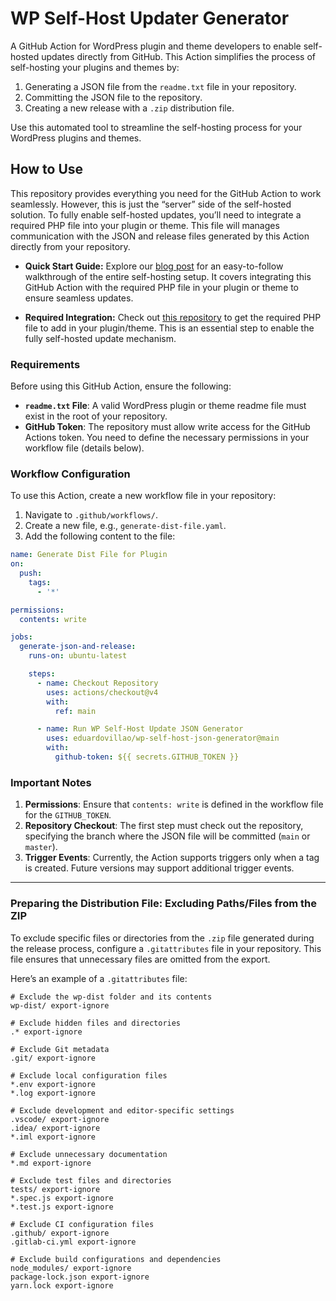 # WP Self-Host Updater Generator

A GitHub Action for WordPress plugin and theme developers to enable self-hosted updates directly from GitHub. This Action simplifies the process of self-hosting your plugins and themes by:

1. Generating a JSON file from the `readme.txt` file in your repository.
2. Committing the JSON file to the repository.
3. Creating a new release with a `.zip` distribution file.

Use this automated tool to streamline the self-hosting process for your WordPress plugins and themes.

## How to Use

This repository provides everything you need for the GitHub Action to work seamlessly. However, this is just the “server” side of the self-hosted solution. To fully enable self-hosted updates, you’ll need to integrate a required PHP file into your plugin or theme. This file will manages communication with the JSON and release files generated by this Action directly from your repository.

- **Quick Start Guide:** Explore our [blog post](#) for an easy-to-follow walkthrough of the entire self-hosting setup. It covers integrating this GitHub Action with the required PHP file in your plugin or theme to ensure seamless updates.

- **Required Integration:** Check out [this repository](#) to get the required PHP file to add in your plugin/theme. This is an essential step to enable the fully self-hosted update mechanism.

### Requirements

Before using this GitHub Action, ensure the following:

- **`readme.txt` File**: A valid WordPress plugin or theme readme file must exist in the root of your repository.
- **GitHub Token**: The repository must allow write access for the GitHub Actions token. You need to define the necessary permissions in your workflow file (details below).

### Workflow Configuration

To use this Action, create a new workflow file in your repository:

1. Navigate to `.github/workflows/`.
2. Create a new file, e.g., `generate-dist-file.yaml`.
3. Add the following content to the file:

```yaml
name: Generate Dist File for Plugin
on:
  push:
    tags:
      - '*'

permissions:
  contents: write

jobs:
  generate-json-and-release:
    runs-on: ubuntu-latest

    steps:
      - name: Checkout Repository
        uses: actions/checkout@v4
        with:
          ref: main

      - name: Run WP Self-Host Update JSON Generator
        uses: eduardovillao/wp-self-host-json-generator@main
        with:
          github-token: ${{ secrets.GITHUB_TOKEN }}
```

### Important Notes

1. **Permissions**: Ensure that `contents: write` is defined in the workflow file for the `GITHUB_TOKEN`.
2. **Repository Checkout**: The first step must check out the repository, specifying the branch where the JSON file will be committed (`main` or `master`).
3. **Trigger Events**: Currently, the Action supports triggers only when a tag is created. Future versions may support additional trigger events.

---

### Preparing the Distribution File: Excluding Paths/Files from the ZIP

To exclude specific files or directories from the `.zip` file generated during the release process, configure a `.gitattributes` file in your repository. This file ensures that unnecessary files are omitted from the export.

Here’s an example of a `.gitattributes` file:

```gitattributes
# Exclude the wp-dist folder and its contents
wp-dist/ export-ignore

# Exclude hidden files and directories
.* export-ignore

# Exclude Git metadata
.git/ export-ignore

# Exclude local configuration files
*.env export-ignore
*.log export-ignore

# Exclude development and editor-specific settings
.vscode/ export-ignore
.idea/ export-ignore
*.iml export-ignore

# Exclude unnecessary documentation
*.md export-ignore

# Exclude test files and directories
tests/ export-ignore
*.spec.js export-ignore
*.test.js export-ignore

# Exclude CI configuration files
.github/ export-ignore
.gitlab-ci.yml export-ignore

# Exclude build configurations and dependencies
node_modules/ export-ignore
package-lock.json export-ignore
yarn.lock export-ignore
```